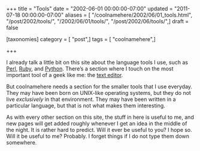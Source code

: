 +++
title = "Tools"
date = "2002-06-01 00:00:00-07:00"
updated = "2011-07-18 00:00:00-07:00"
aliases = [ "/coolnamehere/2002/06/01_tools.html", "/post/2002/tools/", "/2002/06/01/tools/", "/post/2002/06/tools/",]
draft = false

[taxonomies]
category = [ "post",]
tags = [ "coolnamehere",]

+++

I already talk a little bit on this site about the language tools I use,
such as [Perl](/tags/perl/), [Ruby](/tags/ruby/), and
[Python](/tags/python/). There’s a section where I touch on the most
important tool of a geek like me: the [text editor](/tags/editors/).

But coolnamehere needs a section for the smaller tools that I use
everyday. They may have been born on UNIX-like operating systems, but
they do not live *exclusively* in that environment. They may have been
written in a particular language, but that is not what makes them
interesting.

As with every other section on this site, the stuff in here is useful to
me, and new pages will get added roughly whenever I get an idea in the
middle of the night. It is rather hard to predict. Will it ever be
useful to you? I hope so. Will it be useful to me? Probably. I forget
things if I do not type them down somewhere.